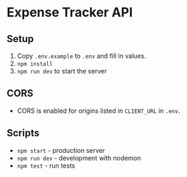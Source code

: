 # Expense Tracker API

## Setup
1. Copy `.env.example` to `.env` and fill in values.
2. `npm install`
4. `npm run dev` to start the server

## CORS
- CORS is enabled for origins listed in `CLIENT_URL` in `.env`.

## Scripts
- `npm start` - production server
- `npm run dev` - development with nodemon
- `npm test` - run tests
